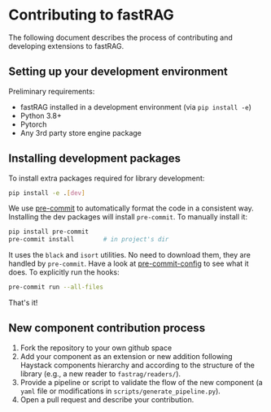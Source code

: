 # Contributing to fastRAG

The following document describes the process of contributing and developing extensions to fastRAG.

## Setting up your development environment

Preliminary requirements:

- fastRAG installed in a development environment (via `pip install -e`)
- Python 3.8+
- Pytorch
- Any 3rd party store engine package

## Installing development packages

To install extra packages required for library development:

```sh
pip install -e .[dev]
```

We use [pre-commit](https://pre-commit.com/) to automatically format the code in a consistent way. Installing the dev packages will install `pre-commit`. To manually install it:

```sh
pip install pre-commit
pre-commit install        # in project's dir
```

It uses the `black` and `isort` utilities. No need to download them, they are handled by `pre-commit`. Have a look at [pre-commit-config](./.pre-commit-config.yaml) to see what it does.
To explicitly run the hooks:

```sh
pre-commit run --all-files
```

That's it!

## New component contribution process

1. Fork the repository to your own github space
2. Add your component as an extension or new addition following Haystack components hierarchy and according to the structure of the library (e.g., a new reader to `fastrag/readers/`).
3. Provide a pipeline or script to validate the flow of the new component (a `yaml` file or modifications in `scripts/generate_pipeline.py`).
4. Open a pull request and describe your contribution.
